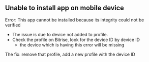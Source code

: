 ## Unable to install app on mobile device


Error: This app cannot be installed because its integrity could not be verified


* The issue is due to device not added to profile. 
* Check the profile on Bitrise, look for the device ID by device ID 
  * the device which is having this error will be missing

The fix: remove that profile, add a new profile with the device ID
